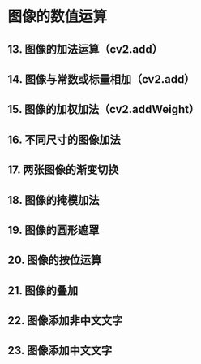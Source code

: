 # 图像的数值运算

## 13. 图像的加法运算（cv2.add）

## 14. 图像与常数或标量相加（cv2.add）

## 15. 图像的加权加法（cv2.addWeight）

## 16. 不同尺寸的图像加法

## 17. 两张图像的渐变切换

## 18. 图像的掩模加法

## 19. 图像的圆形遮罩

## 20. 图像的按位运算

## 21. 图像的叠加

## 22. 图像添加非中文文字

## 23. 图像添加中文文字
